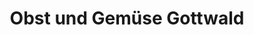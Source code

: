 ---
title: "Obst und Gemüse Gottwald"
url: /altenburg/obst-und-gemuese-gottwald/
shop: Gemüse & Obst
---